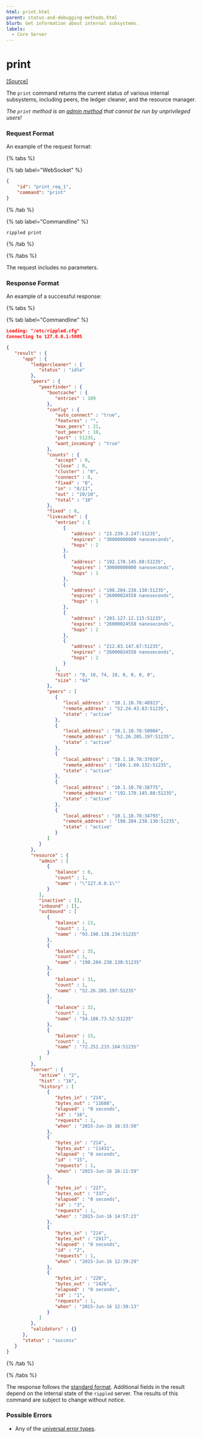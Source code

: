 ```yaml
---
html: print.html
parent: status-and-debugging-methods.html
blurb: Get information about internal subsystems.
labels:
  - Core Server
---
```

# print
[[Source]](https://github.com/XRPLF/rippled/blob/315a8b6b602798a4cff4d8e1911936011e12abdb/src/ripple/rpc/handlers/Print.cpp "Source")

The `print` command returns the current status of various internal subsystems, including peers, the ledger cleaner, and the resource manager.

*The `print` method is an [admin method](../index.md) that cannot be run by unprivileged users!*

### Request Format
An example of the request format:

{% tabs %}

{% tab label="WebSocket" %}
```json
{
    "id": "print_req_1",
    "command": "print"
}
```
{% /tab %}

{% tab label="Commandline" %}
```
rippled print
```
{% /tab %}

{% /tabs %}

The request includes no parameters.

### Response Format

An example of a successful response:

{% tabs %}

{% tab label="Commandline" %}
```json
Loading: "/etc/rippled.cfg"
Connecting to 127.0.0.1:5005

{
   "result" : {
      "app" : {
         "ledgercleaner" : {
            "status" : "idle"
         },
         "peers" : {
            "peerfinder" : {
               "bootcache" : {
                  "entries" : 109
               },
               "config" : {
                  "auto_connect" : "true",
                  "features" : "",
                  "max_peers" : 21,
                  "out_peers" : 10,
                  "port" : 51235,
                  "want_incoming" : "true"
               },
               "counts" : {
                  "accept" : 0,
                  "close" : 0,
                  "cluster" : "0",
                  "connect" : 0,
                  "fixed" : "0",
                  "in" : "0/11",
                  "out" : "10/10",
                  "total" : "10"
               },
               "fixed" : 0,
               "livecache" : {
                  "entries" : [
                     {
                        "address" : "23.239.3.247:51235",
                        "expires" : "30000000000 nanoseconds",
                        "hops" : 2
                     },
                     {
                        "address" : "192.170.145.88:51235",
                        "expires" : "30000000000 nanoseconds",
                        "hops" : 1
                     },
                     {
                        "address" : "198.204.238.130:51235",
                        "expires" : "26000024558 nanoseconds",
                        "hops" : 1
                     },
                     {
                        "address" : "203.127.12.115:51235",
                        "expires" : "26000024558 nanoseconds",
                        "hops" : 2
                     },
                     {
                        "address" : "212.83.147.67:51235",
                        "expires" : "26000024558 nanoseconds",
                        "hops" : 2
                     }
                  ],
                  "hist" : "0, 10, 74, 10, 0, 0, 0, 0",
                  "size" : "94"
               },
               "peers" : [
                  {
                     "local_address" : "10.1.10.78:48923",
                     "remote_address" : "52.24.43.83:51235",
                     "state" : "active"
                  },
                  {
                     "local_address" : "10.1.10.78:50004",
                     "remote_address" : "52.26.205.197:51235",
                     "state" : "active"
                  },
                  {
                     "local_address" : "10.1.10.78:37019",
                     "remote_address" : "168.1.60.132:51235",
                     "state" : "active"
                  },
                  {
                     "local_address" : "10.1.10.78:38775",
                     "remote_address" : "192.170.145.88:51235",
                     "state" : "active"
                  },
                  {
                     "local_address" : "10.1.10.78:34793",
                     "remote_address" : "198.204.238.130:51235",
                     "state" : "active"
                  }
               ]
            }
         },
         "resource" : {
            "admin" : [
               {
                  "balance" : 0,
                  "count" : 1,
                  "name" : "\"127.0.0.1\""
               }
            ],
            "inactive" : [],
            "inbound" : [],
            "outbound" : [
               {
                  "balance" : 23,
                  "count" : 1,
                  "name" : "93.190.138.234:51235"
               },
               {
                  "balance" : 35,
                  "count" : 1,
                  "name" : "198.204.238.130:51235"
               },
               {
                  "balance" : 31,
                  "count" : 1,
                  "name" : "52.26.205.197:51235"
               },
               {
                  "balance" : 32,
                  "count" : 1,
                  "name" : "54.186.73.52:51235"
               },
               {
                  "balance" : 15,
                  "count" : 1,
                  "name" : "72.251.233.164:51235"
               }
            ]
         },
         "server" : {
            "active" : "2",
            "hist" : "16",
            "history" : [
               {
                  "bytes_in" : "214",
                  "bytes_out" : "11688",
                  "elapsed" : "0 seconds",
                  "id" : "16",
                  "requests" : 1,
                  "when" : "2015-Jun-16 16:33:50"
               },
               {
                  "bytes_in" : "214",
                  "bytes_out" : "11431",
                  "elapsed" : "0 seconds",
                  "id" : "15",
                  "requests" : 1,
                  "when" : "2015-Jun-16 16:11:59"
               },
               {
                  "bytes_in" : "227",
                  "bytes_out" : "337",
                  "elapsed" : "0 seconds",
                  "id" : "3",
                  "requests" : 1,
                  "when" : "2015-Jun-16 14:57:23"
               },
               {
                  "bytes_in" : "214",
                  "bytes_out" : "2917",
                  "elapsed" : "0 seconds",
                  "id" : "2",
                  "requests" : 1,
                  "when" : "2015-Jun-16 12:39:29"
               },
               {
                  "bytes_in" : "220",
                  "bytes_out" : "1426",
                  "elapsed" : "0 seconds",
                  "id" : "1",
                  "requests" : 1,
                  "when" : "2015-Jun-16 12:39:13"
               }
            ]
         },
         "validators" : {}
      },
      "status" : "success"
   }
}

```
{% /tab %}

{% /tabs %}

The response follows the [standard format](../../api-conventions/response-formatting.md). Additional fields in the result depend on the internal state of the `rippled` server. The results of this command are subject to change without notice.

### Possible Errors

* Any of the [universal error types](../../api-conventions/error-formatting.md#universal-errors).
